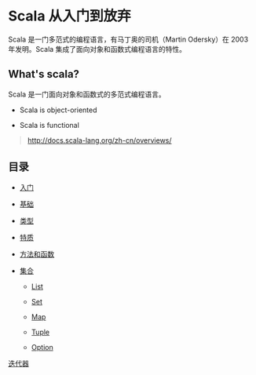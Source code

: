 # Scala 从入门到放弃

Scala 是一门多范式的编程语言，有马丁奥的司机（Martin Odersky）在 2003 年发明。Scala 集成了面向对象和函数式编程语言的特性。


## What's scala?

Scala 是一门面向对象和函数式的多范式编程语言。

* Scala is object-oriented

* Scala is functional

> http://docs.scala-lang.org/zh-cn/overviews/


## 目录

* [入门](./scala-quickstart.md)

* [基础](./scala-basics.md)

* [类型](./scala-type.md)

* [特质](./scala-trait.md)

* [方法和函数](./scala-method-and-function.md)

* [集合](./scala-collection.md)

  * [List](./collection/scala-list.md)

  * [Set](./collection/scala-set.md)

  * [Map](./collection/scala-map.md)

  * [Tuple](./collection/scala-tuple.md)

  * [Option](./collection/scala-option.md)

[迭代器](./collection/scala-iterator.md)
